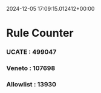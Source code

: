2024-12-05 17:09:15.012412+00:00
# Rule Counter 
 ### UCATE : 499047

 ### Veneto : 107698

 ### Allowlist : 13930